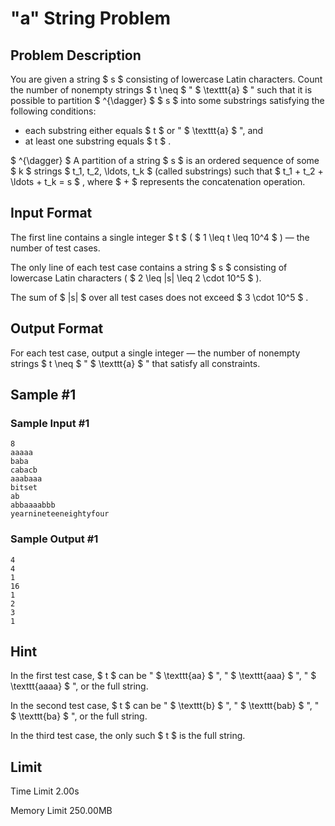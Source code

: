 # "a" String Problem

## Problem Description

You are given a string $ s $ consisting of lowercase Latin characters. Count the number of nonempty strings $ t \neq $ " $ \texttt{a} $ " such that it is possible to partition $ ^{\dagger} $ $ s $ into some substrings satisfying the following conditions:

- each substring either equals $ t $ or " $ \texttt{a} $ ", and
- at least one substring equals $ t $ .

 $ ^{\dagger} $ A partition of a string $ s $ is an ordered sequence of some $ k $ strings $ t_1, t_2, \ldots, t_k $ (called substrings) such that $ t_1 + t_2 + \ldots + t_k = s $ , where $ + $ represents the concatenation operation.

## Input Format

The first line contains a single integer $ t $ ( $ 1 \leq t \leq 10^4 $ ) — the number of test cases.

The only line of each test case contains a string $ s $ consisting of lowercase Latin characters ( $ 2 \leq |s| \leq 2 \cdot 10^5 $ ).

The sum of $ |s| $ over all test cases does not exceed $ 3 \cdot 10^5 $ .

## Output Format

For each test case, output a single integer — the number of nonempty strings $ t \neq $ " $ \texttt{a} $ " that satisfy all constraints.

## Sample #1

### Sample Input #1

```
8
aaaaa
baba
cabacb
aaabaaa
bitset
ab
abbaaaabbb
yearnineteeneightyfour
```

### Sample Output #1

```
4
4
1
16
1
2
3
1
```

## Hint

In the first test case, $ t $ can be " $ \texttt{aa} $ ", " $ \texttt{aaa} $ ", " $ \texttt{aaaa} $ ", or the full string.

In the second test case, $ t $ can be " $ \texttt{b} $ ", " $ \texttt{bab} $ ", " $ \texttt{ba} $ ", or the full string.

In the third test case, the only such $ t $ is the full string.

## Limit



Time Limit
2.00s

Memory Limit
250.00MB